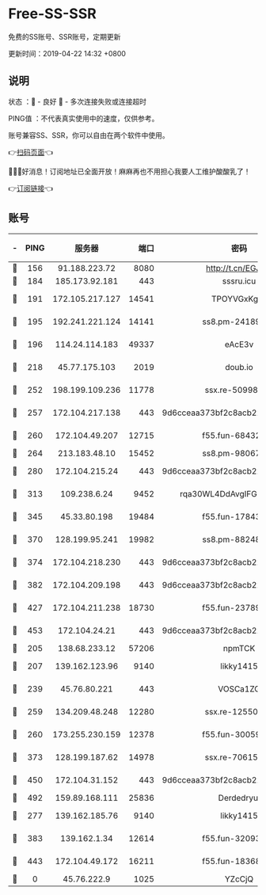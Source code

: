 # Free-SS-SSR

免费的SS账号、SSR账号，定期更新

更新时间：2019-04-22 14:32 +0800

## 说明

状态     ：🙂 - 良好 🙁 - 多次连接失败或连接超时

PING值   ：不代表真实使用中的速度，仅供参考。

账号兼容SS、SSR，你可以自由在两个软件中使用。

👉[扫码页面](https://liesauer.github.io/Free-SS-SSR/)👈

🎉🎉🎉好消息！订阅地址已全面开放！麻麻再也不用担心我要人工维护酸酸乳了！

👉[订阅链接](https://www.liesauer.net/yogurt/subscribe?ACCESS_TOKEN=DAYxR3mMaZAsaqUb)👈

## 账号

|-|PING|服务器|端口|密码|加密方式|区域|
|:----:|:----:|:-----:|-----:|:----:|:----:|:----:|
|🙂|156|91.188.223.72|8080|http://t.cn/EGJIyrl|rc4-md5|RU|
|🙂|184|185.173.92.181|443|sssru.icu|rc4-md5|RU|
|🙂|191|172.105.217.127|14541|TPOYVGxKglpi|aes-256-cfb|JP|
|🙂|195|192.241.221.124|14141|ss8.pm-24189399|aes-256-cfb|US|
|🙂|196|114.24.114.183|49337|eAcE3v|chacha20-ietf|TW|
|🙂|218|45.77.175.103|2019|doub.io|aes-128-ctr|SG|
|🙂|252|198.199.109.236|11778|ssx.re-50998611|aes-256-cfb|US|
|🙂|257|172.104.217.138|443|9d6cceaa373bf2c8acb22e60b6a58be6|aes-256-cfb|US|
|🙂|260|172.104.49.207|12715|f55.fun-68432861|aes-256-cfb|SG|
|🙂|264|213.183.48.10|15452|ss8.pm-98067260|rc4-md5|RU|
|🙂|280|172.104.215.24|443|9d6cceaa373bf2c8acb22e60b6a58be6|aes-256-cfb|US|
|🙂|313|109.238.6.24|9452|rqa30WL4DdAvgIFG6Fs3znzTa|aes-256-cfb|FR|
|🙂|345|45.33.80.198|19484|f55.fun-17843218|aes-256-cfb|US|
|🙂|370|128.199.95.241|19982|ss8.pm-88248816|aes-256-cfb|SG|
|🙂|374|172.104.218.230|443|9d6cceaa373bf2c8acb22e60b6a58be6|aes-256-cfb|US|
|🙂|382|172.104.209.198|443|9d6cceaa373bf2c8acb22e60b6a58be6|aes-256-cfb|US|
|🙂|427|172.104.211.238|18730|f55.fun-23789353|aes-256-cfb|US|
|🙂|453|172.104.24.21|443|9d6cceaa373bf2c8acb22e60b6a58be6|aes-256-cfb|US|
|🙂|205|138.68.233.12|57206|npmTCK|rc4-md5|US|
|🙂|207|139.162.123.96|9140|likky1415|aes-256-cfb|JP|
|🙂|239|45.76.80.221|443|VOSCa1ZG|aes-256-cfb|DE|
|🙂|259|134.209.48.248|12280|ssx.re-12550293|aes-256-cfb|US|
|🙂|260|173.255.230.159|12378|f55.fun-30059944|aes-256-cfb|US|
|🙂|373|128.199.187.62|14978|ssx.re-70615001|aes-256-cfb|SG|
|🙂|450|172.104.31.152|443|9d6cceaa373bf2c8acb22e60b6a58be6|aes-256-cfb|US|
|🙂|492|159.89.168.111|25836|Derdedryuj|chacha20|IN|
|🙁|277|139.162.185.76|9140|likky1415|aes-256-cfb|DE|
|🙁|383|139.162.1.34|12614|f55.fun-32093873|aes-256-cfb|SG|
|🙁|443|172.104.49.172|16211|f55.fun-18368784|aes-256-cfb|SG|
|🙁|0|45.76.222.9|1025|YZcCjQ|rc4-md5|JP|
